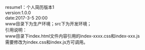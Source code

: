 resume1：个人简历版本1<br>
version:1.0.0<br>
date:2017-3-5 20:00<br>
www目录下为生产环境；src下为开发环境；<br>
引用说明：<br>
www目录下index.html文件内容引用的index-xxxx.css和index-xxx.js<br>
需要修改为index.css和index.js方可调用。<br>
